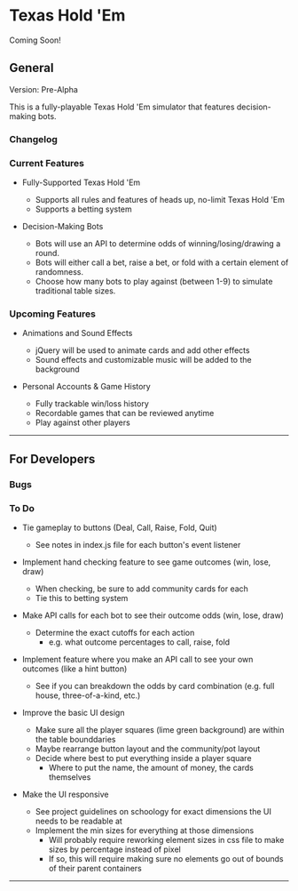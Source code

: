 # Texas Hold 'Em

Coming Soon!

## General

Version: Pre-Alpha

This is a fully-playable Texas Hold 'Em simulator that features decision-making bots.

### Changelog

### Current Features

- Fully-Supported Texas Hold 'Em
    - Supports all rules and features of heads up, no-limit Texas Hold 'Em
    - Supports a betting system

- Decision-Making Bots
    - Bots will use an API to determine odds of winning/losing/drawing a round.
    - Bots will either call a bet, raise a bet, or fold with a certain element of randomness.
    - Choose how many bots to play against (between 1-9) to simulate traditional table sizes.

### Upcoming Features

- Animations and Sound Effects
    - jQuery will be used to animate cards and add other effects
    - Sound effects and customizable music will be added to the background

- Personal Accounts & Game History
    - Fully trackable win/loss history
    - Recordable games that can be reviewed anytime
    - Play against other players

---

## For Developers

### Bugs

### To Do

- Tie gameplay to buttons (Deal, Call, Raise, Fold, Quit)
    - See notes in index.js file for each button's event listener

- Implement hand checking feature to see game outcomes (win, lose, draw)
    - When checking, be sure to add community cards for each
    - Tie this to betting system

- Make API calls for each bot to see their outcome odds (win, lose, draw)
    - Determine the exact cutoffs for each action
        - e.g. what outcome percentages to call, raise, fold

- Implement feature where you make an API call to see your own outcomes (like a hint button)
    - See if you can breakdown the odds by card combination (e.g. full house, three-of-a-kind, etc.)

- Improve the basic UI design
    - Make sure all the player squares (lime green background) are within the table bounddaries
    - Maybe rearrange button layout and the community/pot layout
    - Decide where best to put everything inside a player square
        - Where to put the name, the amount of money, the cards themselves

- Make the UI responsive
    - See project guidelines on schoology for exact dimensions the UI needs to be readable at
    - Implement the min sizes for everything at those dimensions
        - Will probably require reworking element sizes in css file to make sizes by percentage instead of pixel
        - If so, this will require making sure no elements go out of bounds of their parent containers

---